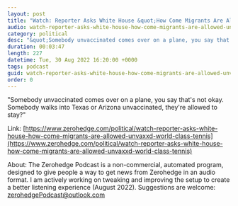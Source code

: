 ```yaml
---
layout: post
title: "Watch: Reporter Asks White House &quot;How Come Migrants Are Allowed In Unvaxx'd, But World-Class Tennis Players Aren't?&quot;"
audio: watch-reporter-asks-white-house-how-come-migrants-are-allowed-unvaxxd-world-class-tennis-0
category: political
desc: "&quot;Somebody unvaccinated comes over on a plane, you say that's not okay. Somebody walks into Texas or Arizona unvaccinated, they're allowed to stay?&quot;"
duration: 00:03:47
length: 227
datetime: Tue, 30 Aug 2022 16:20:00 +0000
tags: podcast
guid: watch-reporter-asks-white-house-how-come-migrants-are-allowed-unvaxxd-world-class-tennis-0
order: 0
---
```

&quot;Somebody unvaccinated comes over on a plane, you say that's not okay. Somebody walks into Texas or Arizona unvaccinated, they're allowed to stay?&quot;

Link: [https://www.zerohedge.com/political/watch-reporter-asks-white-house-how-come-migrants-are-allowed-unvaxxd-world-class-tennis](https://www.zerohedge.com/political/watch-reporter-asks-white-house-how-come-migrants-are-allowed-unvaxxd-world-class-tennis)

About: The Zerohedge Podcast is a non-commercial, automated program, designed to give people a way to get news from Zerohedge in an audio format.  I am actively working on tweaking and improving the setup to create a better listening experience (August 2022).  Suggestions are welcome: [zerohedgePodcast@outlook.com](mailto:zerohedgePodcast@outlook.com)
